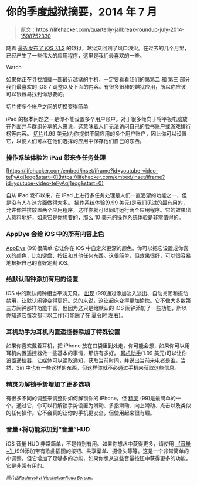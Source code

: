 # 你的季度越狱摘要，2014 年 7 月

> 原文：<https://lifehacker.com/quarterly-jailbreak-roundup-july-2014-1598752330>

随着 [最近发布了 iOS 7.1.2](https://lifehacker.com/ios-7-1-1-untethered-jailbreak-released-1594866825) 的越狱，越狱又回到了风口浪尖。在过去的几个月里，已经产生了一些伟大的应用程序，这里是我们最喜欢的一些。

Watch

如果你正在寻找加载一部最近越狱的手机，一定要看看我们的第[第二](http://lifehacker.com/the-best-jailbreak-apps-and-tweaks-for-ios-7-part-ii-1506144309) 和 [第三](http://lifehacker.com/your-quarterly-jailbreak-roundup-april-2014-1557851359) 部分我们最喜欢的 iOS 7 调整以及下面的内容。有很多很棒的越狱应用，所以你应该可以很容易找到你想要的。

切片使多个帐户之间的切换变得简单

iPad 的根本问题之一是你不能设置多个用户账户。对于很多倾向于将平板电脑放在外面并与群组分享的人来说，这意味着人们无法访问自己的脸书账户或游戏排行榜等内容。 [切片](http://moreinfo.thebigboss.org/moreinfo/slicesSS.php)(1.99 美元)为你提供不同应用的多个用户账户，因此你可以设置它，以便人们可以在他们选择的应用中保存他们自己的东西。

### 操作系统体验为 iPad 带来多任务处理

 [https://lifehacker.com/embed/inset/iframe?id=youtube-video-teFyAqj1eog&start=0](https://lifehacker.com/embed/inset/iframe?id=youtube-video-teFyAqj1eog&start=0) 

自从 iPad 发布以来，在 iPad 上进行多任务处理是人们一直渴望的功能之一，但是没有人在这方面做得太多。 [操作系统体验](http://moreinfo.thebigboss.org/moreinfo/depiction.php?file=osexperienceDp)(9.99 美元)是我们见过的最有用的，允许你并排放置两个应用程序，这样你就可以同时运行两个应用程序。它的效果出人意料地好，如果它是你想要的，那么 10 美元的操作系统体验是非常值得的。

### AppDye 会给 iOS 中的所有内容上色

[AppDye](http://moreinfo.thebigboss.org/moreinfo/depiction.php?file=appdyeDp) (99)很简单:它让你在 iOS 中自定义更深的颜色。你可以把它设置成你喜欢的颜色，比如键盘、按钮和其他任何东西。这很简单，但效果很好，可以很容易地根据自己的喜好定制 iOS。

### 给默认闹钟添加有用的设置

iOS 中的默认闹钟相当平淡无奇。 [出现](http://moreinfo.thebigboss.org/moreinfo/depiction.php?file=ariseDp) (99)通过添加淡入淡出、自动关闭和振动禁用，让默认闹钟变得更好。总的来说，这让起床变得更加愉快。它不像大多数第三方闹钟那样功能丰富，但因为这只是给默认的 iOS 闹钟添加了一些功能，所以你知道它每次都可以工作(可能除了在 [夏令时](http://lifehacker.com/tag/daylight-saving-time) 左右)。

### 耳机助手为耳机内置遥控器添加了特殊设置

如果你喜欢戴着耳机，把 iPhone 放在口袋里到处走，你可能会想，如果你可以用耳机内置遥控器做一些基本的事情，那该有多好。 [耳机助手](http://moreinfo.thebigboss.org/moreinfo/depiction.php?file=headphoneassistantDp)(1.99 美元)可以让你设置遥控器，让媒体可以读取通知，获取当前时间，并说出当前来电者是谁。当然，Siri 中也有一些这样的东西，但这样你就不必通过手机来获取这些信息。

### 精灵为解锁手势增加了更多选项

有很多不同的调整来调整你如何解锁你的 iPhone，但 [精灵](http://moreinfo.thebigboss.org/moreinfo/depiction.php?file=genieDp) (99)是最简单的一个。通过它，你可以将解锁手势设置为滑动、多指滑动、向上滑动、点击以及类似的任何操作。它不会真的让你的手机更安全，但使用起来很有趣。

### 音量+将功能添加到“音量”HUD

iOS 音量 HUD 非常简单，不是特别有用。如果你想从中获得更多，请使用 [【音量+】](http://moreinfo.thebigboss.org/moreinfo/depiction.php?file=volumeplusDp)(99)添加带有歌曲插图的按钮、共享菜单、摄像头等等。这是一个非常简单的小调整，但它增加了足够多的功能，如果你想从这些音量按钮中获得更多的功能，它是非常有用的。

<small>*照片由*</small>[<small>*Rashevskyi Viachelsav*</small>](http://www.shutterstock.com/pic.mhtml?id=161152505&src=id)<small></small>*[<small>*Radu Bercan*</small>](http://www.shutterstock.com/pic.mhtml?id=154895036&src=id)<small>*。*</small>*